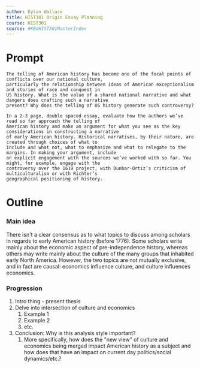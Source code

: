 ```yaml
---
author: Dylan Wallace
title: HIST301 Origin Essay Planning
course: HIST301
source: #KBdHIST301MasterIndex
---
```


# Prompt
```
The telling of American history has become one of the focal points of conflicts over our national culture,
particularly the relationship between ideas of American exceptionalism and stories of race and conquest in 
US history. What is the value of a shared national narrative and what dangers does crafting such a narrative 
present? Why does the telling of US history generate such controversy?

In a 2-3 page, double spaced essay, evaluate how the authors we’ve read so far approach the telling of 
American history and make an argument for what you see as the key considerations in constructing a narrative
of early American history. Historical narratives, by their nature, are created through choices of what to 
include and what not, what to emphasize and what to relegate to the margins. In making your argument, include 
an explicit engagement with the sources we’ve worked with so far. You might, for example, engage with the 
controversy over the 1619 project, with Dunbar-Ortiz’s criticism of multiculturalism or with Richter’s 
geographical positioning of history.
```

# Outline

### Main idea
There isn't a clear consensus as to what topics to discuss among scholars in regards to early American history (before 1776). Some scholars write mainly about the economic aspect of pre-independence history, whereas others may write mainly about the culture of the many groups that inhabited early North America. However, the two topics are not mutually exclusive, and in fact are causal: economics influence culture, and culture influences economics.

### Progression
1. Intro thing - present thesis
2. Delve into intersection of culture and economics
	1. Example 1
	2. Example 2
	3. etc.
3. Conclusion: Why is this analysis style important?
	1. More specifically, how does the "new view" of culture and economics being merged impact American history as a subject and how does that have an impact on current day politics/social dynamics/etc.?